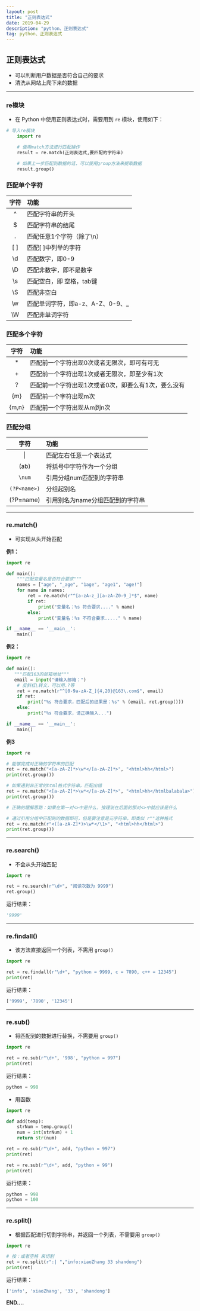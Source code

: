 ```yaml
---
layout: post
title: "正则表达式"
date: 2019-04-29
description: "python、正则表达式"
tag: python、正则表达式
---
```


## 正则表达式

* 可以判断用户数据是否符合自己的要求
* 清洗从网站上爬下来的数据

------

### re模块

* 在 Python 中使用正则表达式时，需要用到 `re` 模块，使用如下：

```python
# 导入re模块
    import re

    # 使用match方法进行匹配操作
    result = re.match(正则表达式,要匹配的字符串)

    # 如果上一步匹配到数据的话，可以使用group方法来提取数据
    result.group()
```

### 匹配单个字符

| 字符 | 功能                             |
| :--: | :------------------------------- |
|  ^   | 匹配字符串的开头                 |
|  $   | 匹配字符串的结尾                 |
|  .   | 匹配任意1个字符（除了\n）        |
| [ ]  | 匹配[ ]中列举的字符              |
|  \d  | 匹配数字，即0-9                  |
|  \D  | 匹配非数字，即不是数字           |
|  \s  | 匹配空白，即 空格，tab键         |
|  \S  | 匹配非空白                       |
|  \w  | 匹配单词字符，即a-z、A-Z、0-9、_ |
|  \W  | 匹配非单词字符                   |

### 匹配多个字符

| 字符  | 功能                                                |
| :---: | :-------------------------------------------------- |
|   *   | 匹配前一个字符出现0次或者无限次，即可有可无         |
|   +   | 匹配前一个字符出现1次或者无限次，即至少有1次        |
|   ?   | 匹配前一个字符出现1次或者0次，即要么有1次，要么没有 |
|  {m}  | 匹配前一个字符出现m次                               |
| {m,n} | 匹配前一个字符出现从m到n次                          |

### 匹配分组

|     字符     | 功能                             |
| :----------: | :------------------------------- |
|      \|      | 匹配左右任意一个表达式           |
|     (ab)     | 将括号中字符作为一个分组         |
|    `\num`    | 引用分组num匹配到的字符串        |
| `(?P<name>)` | 分组起别名                       |
|  (?P=name)   | 引用别名为name分组匹配到的字符串 |

------

### **re.match()**

* 可实现从头开始匹配

**例1：**

```python
import re

def main():
    """匹配变量名是否符合要求"""
    names = ["age", "_age", "1age", "age1", "age!"]
    for name in names:
        ret = re.match(r"^[a-zA-z_][a-zA-Z0-9_]*$", name)
        if ret:
            print("变量名：%s 符合要求...." % name)
        else:
            print("变量名：%s 不符合要求....." % name)

if __name__ == '__main__':
    main()
```

**例2：**

```python
import re

def main():
   """匹配163的邮箱地址"""
   email = input("请输入邮箱：")
    # 反斜杠\转义，可以用.?等
    ret = re.match(r"^[0-9a-zA-Z_]{4,20}@163\.com$", email)
    if ret:
        print("%s 符合要求，匹配后的结果是：%s" % (email, ret.group()))
    else:
        print("%s 符合要求，请正确输入...")

if __name__ == '__main__':
    main()
```

**例3**

```Python
import re

# 能够完成对正确的字符串的匹配
ret = re.match("<[a-zA-Z]*>\w*</[a-zA-Z]*>", "<html>hh</html>")
print(ret.group())

# 如果遇到非正常的html格式字符串，匹配出错
ret = re.match("<[a-zA-Z]*>\w*</[a-zA-Z]*>", "<html>hh</htmlbalabala>")
print(ret.group())

# 正确的理解思路：如果在第一对<>中是什么，按理说在后面的那对<>中就应该是什么

# 通过引用分组中匹配到的数据即可，但是要注意是元字符串，即类似 r""这种格式
ret = re.match(r"<([a-zA-Z]*)>\w*</\1>", "<html>hh</html>")
print(ret.group())
```

------

### **re.search()**

* 不会从头开始匹配

```python
import re

ret = re.search(r"\d+", "阅读次数为 9999")
ret.group()
```

运行结果：

```python
'9999'
```

------

### **re.findall()**

* 该方法直接返回一个列表，不需用 `group()`

```python
import re

ret = re.findall(r"\d+", "python = 9999, c = 7890, c++ = 12345")
print(ret)
```

运行结果：

```python
['9999', '7890', '12345']
```

------

### **re.sub()**

* 将匹配到的数据进行替换，不需要用 `group()`

```python
import re

ret = re.sub(r"\d+", '998', "python = 997")
print(ret)
```

运行结果：

```python
python = 998
```

* 用函数

```python
import re

def add(temp):
    strNum = temp.group()
    num = int(strNum) + 1
    return str(num)

ret = re.sub(r"\d+", add, "python = 997")
print(ret)

ret = re.sub(r"\d+", add, "python = 99")
print(ret)
```

运行结果：

```python
python = 998
python = 100
```

------

### **re.split()**

* 根据匹配进行切割字符串，并返回一个列表，不需要用 `group()`

```python
import re

# 按：或者空格 来切割
ret = re.split(r":| ","info:xiaoZhang 33 shandong")
print(ret)
```

运行结果：

```python
['info', 'xiaoZhang', '33', 'shandong']
```

**END....**

